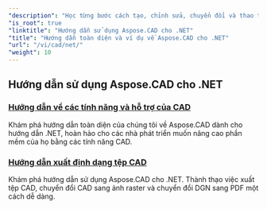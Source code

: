 ```yaml
---
"description": "Học từng bước cách tạo, chỉnh sửa, chuyển đổi và thao tác bản vẽ CAD trong ứng dụng .NET của bạn một cách dễ dàng và hiệu quả. Hoàn hảo cho cả người mới bắt đầu và chuyên nghiệp."
"is_root": true
"linktitle": "Hướng dẫn sử dụng Aspose.CAD cho .NET"
"title": "Hướng dẫn toàn diện và ví dụ về Aspose.CAD cho .NET"
"url": "/vi/cad/net/"
"weight": 10
---
```


## Hướng dẫn sử dụng Aspose.CAD cho .NET
### [Hướng dẫn về các tính năng và hỗ trợ của CAD](./guide-to-cad-features-and-support/)
Khám phá hướng dẫn toàn diện của chúng tôi về Aspose.CAD dành cho hướng dẫn .NET, hoàn hảo cho các nhà phát triển muốn nâng cao phần mềm của họ bằng các tính năng CAD.
### [Hướng dẫn xuất định dạng tệp CAD](./guide-to-exporting-cad-format/)
Khám phá hướng dẫn sử dụng Aspose.CAD cho .NET. Thành thạo việc xuất tệp CAD, chuyển đổi CAD sang ảnh raster và chuyển đổi DGN sang PDF một cách dễ dàng.